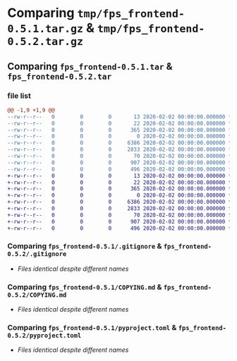 # Comparing `tmp/fps_frontend-0.5.1.tar.gz` & `tmp/fps_frontend-0.5.2.tar.gz`

## Comparing `fps_frontend-0.5.1.tar` & `fps_frontend-0.5.2.tar`

### file list

```diff
@@ -1,9 +1,9 @@
--rw-r--r--   0        0        0       13 2020-02-02 00:00:00.000000 fps_frontend-0.5.1/MANIFEST.in
--rw-r--r--   0        0        0       22 2020-02-02 00:00:00.000000 fps_frontend-0.5.1/fps_frontend/__init__.py
--rw-r--r--   0        0        0      365 2020-02-02 00:00:00.000000 fps_frontend-0.5.1/fps_frontend/main.py
--rw-r--r--   0        0        0        0 2020-02-02 00:00:00.000000 fps_frontend-0.5.1/fps_frontend/py.typed
--rw-r--r--   0        0        0     6386 2020-02-02 00:00:00.000000 fps_frontend-0.5.1/.gitignore
--rw-r--r--   0        0        0     2833 2020-02-02 00:00:00.000000 fps_frontend-0.5.1/COPYING.md
--rw-r--r--   0        0        0       70 2020-02-02 00:00:00.000000 fps_frontend-0.5.1/README.md
--rw-r--r--   0        0        0      907 2020-02-02 00:00:00.000000 fps_frontend-0.5.1/pyproject.toml
--rw-r--r--   0        0        0      496 2020-02-02 00:00:00.000000 fps_frontend-0.5.1/PKG-INFO
+-rw-r--r--   0        0        0       13 2020-02-02 00:00:00.000000 fps_frontend-0.5.2/MANIFEST.in
+-rw-r--r--   0        0        0       22 2020-02-02 00:00:00.000000 fps_frontend-0.5.2/fps_frontend/__init__.py
+-rw-r--r--   0        0        0      365 2020-02-02 00:00:00.000000 fps_frontend-0.5.2/fps_frontend/main.py
+-rw-r--r--   0        0        0        0 2020-02-02 00:00:00.000000 fps_frontend-0.5.2/fps_frontend/py.typed
+-rw-r--r--   0        0        0     6386 2020-02-02 00:00:00.000000 fps_frontend-0.5.2/.gitignore
+-rw-r--r--   0        0        0     2833 2020-02-02 00:00:00.000000 fps_frontend-0.5.2/COPYING.md
+-rw-r--r--   0        0        0       70 2020-02-02 00:00:00.000000 fps_frontend-0.5.2/README.md
+-rw-r--r--   0        0        0      907 2020-02-02 00:00:00.000000 fps_frontend-0.5.2/pyproject.toml
+-rw-r--r--   0        0        0      496 2020-02-02 00:00:00.000000 fps_frontend-0.5.2/PKG-INFO
```

### Comparing `fps_frontend-0.5.1/.gitignore` & `fps_frontend-0.5.2/.gitignore`

 * *Files identical despite different names*

### Comparing `fps_frontend-0.5.1/COPYING.md` & `fps_frontend-0.5.2/COPYING.md`

 * *Files identical despite different names*

### Comparing `fps_frontend-0.5.1/pyproject.toml` & `fps_frontend-0.5.2/pyproject.toml`

 * *Files identical despite different names*

